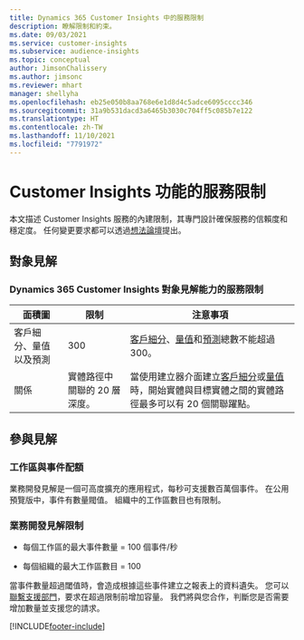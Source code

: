 ```yaml
---
title: Dynamics 365 Customer Insights 中的服務限制
description: 瞭解限制和約束。
ms.date: 09/03/2021
ms.service: customer-insights
ms.subservice: audience-insights
ms.topic: conceptual
author: JimsonChalissery
ms.author: jimsonc
ms.reviewer: mhart
manager: shellyha
ms.openlocfilehash: eb25e050b8aa768e6e1d8d4c5adce6095cccc346
ms.sourcegitcommit: 31a9b531dacd3a6465b3030c704ff5c085b7e122
ms.translationtype: HT
ms.contentlocale: zh-TW
ms.lasthandoff: 11/10/2021
ms.locfileid: "7791972"
---
```

# <a name="service-limits-in-customer-insights-capabilities"></a>Customer Insights 功能的服務限制

本文描述 Customer Insights 服務的內建限制，其專門設計確保服務的信賴度和穩定度。 任何變更要求都可以透過[想法論壇](https://go.microsoft.com/fwlink/?linkid=2074172)提出。 

## <a name="audience-insights"></a>對象見解

### <a name="service-limits-in-dynamics-365-customer-insights-audience-insights-capability"></a>Dynamics 365 Customer Insights 對象見解能力的服務限制

| 面積圖  | 限制  | 注意事項 |
|-------------|---------------------------------------------------------------------|---------------------------------------------------------------------|
| 客戶細分、量值以及預測 | 300  | [客戶細分](audience-insights/segments.md)、[量值](audience-insights/measures.md)和[預測](audience-insights/predictions.md)總數不能超過 300。  |
| 關係 | 實體路徑中關聯的 20 層深度。 | 當使用建立器介面建立[客戶細分](audience-insights/segments.md)或[量值](audience-insights/measures.md)時，開始實體與目標實體之間的實體路徑最多可以有 20 個關聯躍點。  |


## <a name="engagement-insights"></a>參與見解

### <a name="workspace-and-event-quotas"></a>工作區與事件配額

業務開發見解是一個可高度擴充的應用程式，每秒可支援數百萬個事件。 在公用預覽版中，事件有數量閥值。 組織中的工作區數目也有限制。

### <a name="engagement-insights-limits"></a>業務開發見解限制

- 每個工作區的最大事件數量 = 100 個事件/秒

- 每個組織的最大工作區數目 = 100

當事件數量超過閾值時，會造成根據這些事件建立之報表上的資料遺失。 您可以[聯繫支援部門](https://go.microsoft.com/fwlink/?linkid=2145734)，要求在超過限制前增加容量。 我們將與您合作，判斷您是否需要增加數量並支援您的請求。


[!INCLUDE[footer-include](includes/footer-banner.md)]
